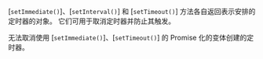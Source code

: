 
[`setImmediate()`]、[`setInterval()`] 和 [`setTimeout()`] 方法各自返回表示安排的定时器的对象。
它们可用于取消定时器并防止其触发。

无法取消使用 [`setImmediate()`]、[`setTimeout()`] 的 Promise 化的变体创建的定时器。

